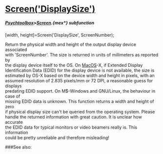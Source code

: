 # [Screen('DisplaySize')](Screen-DisplaySize) 
##### [Psychtoolbox](Psychtoolbox)>[Screen](Screen).{mex*} subfunction

[width, height]=Screen('DisplaySize', ScreenNumber);

Return the physical width and height of the output display device associated  
with 'ScreenNumber'. The size is returned in units of millimeters as reported by  
the display device itself to the OS. On [MacOS](MacOS)-X, if Extended Display  
Identification Data (EDID) for the display device is not available, the size is  
estimated by OS-X based on the device width and height in pixels, with an  
assumed resolution of 2.835 pixels/mm or 72 DPI, a reasonable guess for displays  
predating EDID support. On M$-Windows and GNU/Linux, the behaviour in case of  
missing EDID data is unknown. This function returns a width and height of zero  
if physical display size can't be queried from the operating system. Please  
handle the returned information with great caution. It is unclear how accurate  
the EDID data for typical monitors or video beamers really is. This information  
could be pretty unreliable and therefore misleading!  


###See also:

